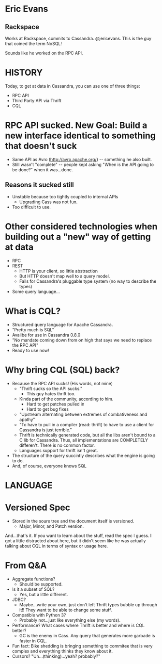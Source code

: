 Eric Evans
==
Rackspace
--

Works at Rackspace, commits to Cassandra. @jericevans. This is the guy that coined the term NoSQL!

Sounds like he worked on the RPC API.

HISTORY
==

Today, to get at data in Cassandra, you can use one of three things:

* RPC API
* Third Party API via Thrift
* CQL

RPC API sucked. New Goal: Build a new interface identical to something that doesn't suck
==

* Same API as Avro (http://avro.apache.org/) -- something he also built.
* Still wasn't "complete" -- people kept asking "When is the API going to be done?" when it was...done.

Reasons it sucked still
--

* Unstable because too tightly coupled to internal APIs
  * Upgrading Cass was not fun.
* Too difficult to use.

Other considered technologies when building out a "new" way of getting at data
==

* RPC
* REST
  * HTTP is your client, so little abstraction
  * But HTTP doesn't map well to a query model.
  * Fails for Cassandra's pluggable type system (no way to describe the types)
* Some query language...

What is CQL?
==

* Structured query language for Apache Cassandra.
* "Pretty much is SQL"
* Availbe for use in Cassandra 0.8.0
* "No mandate coming down from on high that says we need to replace the RPC API"
* Ready to use now!

Why bring CQL (SQL) back?
==

* Because the RPC API sucks! (His words, not mine)
  * "Thrift sucks so the API sucks."
    * This guy hates thrift too.
  * Kinda part of the community, according to him.
    * Hard to get patches pulled in
    * Hard to get bug fixes
  * "Upstream alternating between extremes of combativeness and apathy"
  * "To have to pull in a compiler (read: thrift) to have to use a client for Cassandra is just terrible."
  * Thrift is technically generated code, but all the libs aren't bound to a C lib for Cassandra. Thus, all implementations are COMPLETELY differen't. There is no common factor.
  * Languages support for thrift isn't great.
* The structure of the query succintly describes what the engine is going to do.
* And, of course, everyone knows SQL

LANGUAGE
==

Versioned Spec
==

* Stored in the soure tree and the document itself is versioned.
  * Major, Minor, and Patch version.

And...that's it. If you want to learn about the stuff, read the spec I guess. I got a little distracted about here, but it didn't seem like he was actually talking about CQL in terms of syntax or usage here.

From Q&A
==

* Aggregate functions?
  * Should be supported.
* Is it a subset of SQL?
  * Yes, but a little different.
* JDBC?
  * Maybe...write your own, just don't left Thrift types bubble up through it!! They want to be able to change some stuff.
* Compatible with Python 3?
  * Probably not...just like everything else (my words).
* Performance? What cases where Thrift is better and where is CQL better?
  * GC is the enemy in Cass. Any query that generates more garbade is faster in CQL.
* Fun fact: Bike shedding is bringing something to commitee that is very complex and everything thinks they know about it.
* Cursors? "Uh...(thinking)...yeah? probably?"
